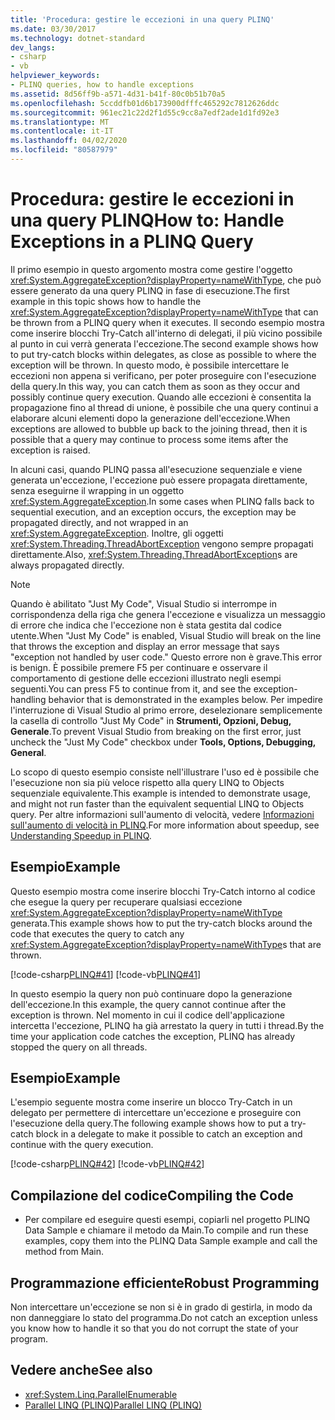 ```yaml
---
title: 'Procedura: gestire le eccezioni in una query PLINQ'
ms.date: 03/30/2017
ms.technology: dotnet-standard
dev_langs:
- csharp
- vb
helpviewer_keywords:
- PLINQ queries, how to handle exceptions
ms.assetid: 8d56ff9b-a571-4d31-b41f-80c0b51b70a5
ms.openlocfilehash: 5ccddfb01d6b173900dfffc465292c7812626ddc
ms.sourcegitcommit: 961ec21c22d2f1d55c9cc8a7edf2ade1d1fd92e3
ms.translationtype: MT
ms.contentlocale: it-IT
ms.lasthandoff: 04/02/2020
ms.locfileid: "80587979"
---
```

# <a name="how-to-handle-exceptions-in-a-plinq-query"></a><span data-ttu-id="13846-102">Procedura: gestire le eccezioni in una query PLINQ</span><span class="sxs-lookup"><span data-stu-id="13846-102">How to: Handle Exceptions in a PLINQ Query</span></span>

<span data-ttu-id="13846-103">Il primo esempio in questo argomento mostra come gestire l'oggetto <xref:System.AggregateException?displayProperty=nameWithType>, che può essere generato da una query PLINQ in fase di esecuzione.</span><span class="sxs-lookup"><span data-stu-id="13846-103">The first example in this topic shows how to handle the <xref:System.AggregateException?displayProperty=nameWithType> that can be thrown from a PLINQ query when it executes.</span></span> <span data-ttu-id="13846-104">Il secondo esempio mostra come inserire blocchi Try-Catch all'interno di delegati, il più vicino possibile al punto in cui verrà generata l'eccezione.</span><span class="sxs-lookup"><span data-stu-id="13846-104">The second example shows how to put try-catch blocks within delegates, as close as possible to where the exception will be thrown.</span></span> <span data-ttu-id="13846-105">In questo modo, è possibile intercettare le eccezioni non appena si verificano, per poter proseguire con l'esecuzione della query.</span><span class="sxs-lookup"><span data-stu-id="13846-105">In this way, you can catch them as soon as they occur and possibly continue query execution.</span></span> <span data-ttu-id="13846-106">Quando alle eccezioni è consentita la propagazione fino al thread di unione, è possibile che una query continui a elaborare alcuni elementi dopo la generazione dell'eccezione.</span><span class="sxs-lookup"><span data-stu-id="13846-106">When exceptions are allowed to bubble up back to the joining thread, then it is possible that a query may continue to process some items after the exception is raised.</span></span>

<span data-ttu-id="13846-107">In alcuni casi, quando PLINQ passa all'esecuzione sequenziale e viene generata un'eccezione, l'eccezione può essere propagata direttamente, senza eseguirne il wrapping in un oggetto <xref:System.AggregateException>.</span><span class="sxs-lookup"><span data-stu-id="13846-107">In some cases when PLINQ falls back to sequential execution, and an exception occurs, the exception may be propagated directly, and not wrapped in an <xref:System.AggregateException>.</span></span> <span data-ttu-id="13846-108">Inoltre, gli oggetti <xref:System.Threading.ThreadAbortException> vengono sempre propagati direttamente.</span><span class="sxs-lookup"><span data-stu-id="13846-108">Also, <xref:System.Threading.ThreadAbortException>s are always propagated directly.</span></span>

> [!NOTE]
> <span data-ttu-id="13846-109">Quando è abilitato "Just My Code", Visual Studio si interrompe in corrispondenza della riga che genera l'eccezione e visualizza un messaggio di errore che indica che l'eccezione non è stata gestita dal codice utente.</span><span class="sxs-lookup"><span data-stu-id="13846-109">When "Just My Code" is enabled, Visual Studio will break on the line that throws the exception and display an error message that says "exception not handled by user code."</span></span> <span data-ttu-id="13846-110">Questo errore non è grave.</span><span class="sxs-lookup"><span data-stu-id="13846-110">This error is benign.</span></span> <span data-ttu-id="13846-111">È possibile premere F5 per continuare e osservare il comportamento di gestione delle eccezioni illustrato negli esempi seguenti.</span><span class="sxs-lookup"><span data-stu-id="13846-111">You can press F5 to continue from it, and see the exception-handling behavior that is demonstrated in the examples below.</span></span> <span data-ttu-id="13846-112">Per impedire l'interruzione di Visual Studio al primo errore, deselezionare semplicemente la casella di controllo "Just My Code" in **Strumenti, Opzioni, Debug, Generale**.</span><span class="sxs-lookup"><span data-stu-id="13846-112">To prevent Visual Studio from breaking on the first error, just uncheck the "Just My Code" checkbox under **Tools, Options, Debugging, General**.</span></span>
>
> <span data-ttu-id="13846-113">Lo scopo di questo esempio consiste nell'illustrare l'uso ed è possibile che l'esecuzione non sia più veloce rispetto alla query LINQ to Objects sequenziale equivalente.</span><span class="sxs-lookup"><span data-stu-id="13846-113">This example is intended to demonstrate usage, and might not run faster than the equivalent sequential LINQ to Objects query.</span></span> <span data-ttu-id="13846-114">Per altre informazioni sull'aumento di velocità, vedere [Informazioni sull'aumento di velocità in PLINQ](../../../docs/standard/parallel-programming/understanding-speedup-in-plinq.md).</span><span class="sxs-lookup"><span data-stu-id="13846-114">For more information about speedup, see [Understanding Speedup in PLINQ](../../../docs/standard/parallel-programming/understanding-speedup-in-plinq.md).</span></span>

## <a name="example"></a><span data-ttu-id="13846-115">Esempio</span><span class="sxs-lookup"><span data-stu-id="13846-115">Example</span></span>

<span data-ttu-id="13846-116">Questo esempio mostra come inserire blocchi Try-Catch intorno al codice che esegue la query per recuperare qualsiasi eccezione <xref:System.AggregateException?displayProperty=nameWithType> generata.</span><span class="sxs-lookup"><span data-stu-id="13846-116">This example shows how to put the try-catch blocks around the code that executes the query to catch any <xref:System.AggregateException?displayProperty=nameWithType>s that are thrown.</span></span>

[!code-csharp[PLINQ#41](../../../samples/snippets/csharp/VS_Snippets_Misc/plinq/cs/plinqsamples.cs#41)]
[!code-vb[PLINQ#41](../../../samples/snippets/visualbasic/VS_Snippets_Misc/plinq/vb/plinqsnippets1.vb#41)]

<span data-ttu-id="13846-117">In questo esempio la query non può continuare dopo la generazione dell'eccezione.</span><span class="sxs-lookup"><span data-stu-id="13846-117">In this example, the query cannot continue after the exception is thrown.</span></span> <span data-ttu-id="13846-118">Nel momento in cui il codice dell'applicazione intercetta l'eccezione, PLINQ ha già arrestato la query in tutti i thread.</span><span class="sxs-lookup"><span data-stu-id="13846-118">By the time your application code catches the exception, PLINQ has already stopped the query on all threads.</span></span>

## <a name="example"></a><span data-ttu-id="13846-119">Esempio</span><span class="sxs-lookup"><span data-stu-id="13846-119">Example</span></span>

<span data-ttu-id="13846-120">L'esempio seguente mostra come inserire un blocco Try-Catch in un delegato per permettere di intercettare un'eccezione e proseguire con l'esecuzione della query.</span><span class="sxs-lookup"><span data-stu-id="13846-120">The following example shows how to put a try-catch block in a delegate to make it possible to catch an exception and continue with the query execution.</span></span>

[!code-csharp[PLINQ#42](../../../samples/snippets/csharp/VS_Snippets_Misc/plinq/cs/plinqsamples.cs#42)]
[!code-vb[PLINQ#42](../../../samples/snippets/visualbasic/VS_Snippets_Misc/plinq/vb/plinqsnippets1.vb#42)]

## <a name="compiling-the-code"></a><span data-ttu-id="13846-121">Compilazione del codice</span><span class="sxs-lookup"><span data-stu-id="13846-121">Compiling the Code</span></span>

- <span data-ttu-id="13846-122">Per compilare ed eseguire questi esempi, copiarli nel progetto PLINQ Data Sample e chiamare il metodo da Main.</span><span class="sxs-lookup"><span data-stu-id="13846-122">To compile and run these examples, copy them into the PLINQ Data Sample example and call the method from Main.</span></span>

## <a name="robust-programming"></a><span data-ttu-id="13846-123">Programmazione efficiente</span><span class="sxs-lookup"><span data-stu-id="13846-123">Robust Programming</span></span>

<span data-ttu-id="13846-124">Non intercettare un'eccezione se non si è in grado di gestirla, in modo da non danneggiare lo stato del programma.</span><span class="sxs-lookup"><span data-stu-id="13846-124">Do not catch an exception unless you know how to handle it so that you do not corrupt the state of your program.</span></span>

## <a name="see-also"></a><span data-ttu-id="13846-125">Vedere anche</span><span class="sxs-lookup"><span data-stu-id="13846-125">See also</span></span>

- <xref:System.Linq.ParallelEnumerable>
- [<span data-ttu-id="13846-126">Parallel LINQ (PLINQ)</span><span class="sxs-lookup"><span data-stu-id="13846-126">Parallel LINQ (PLINQ)</span></span>](../../../docs/standard/parallel-programming/introduction-to-plinq.md)
